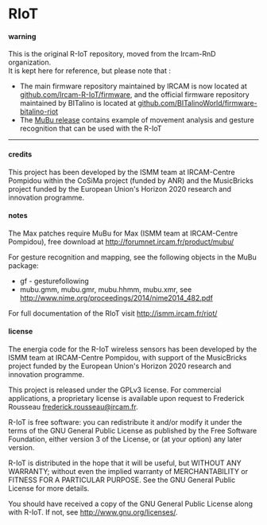 # RIoT

#### warning

This is the original R-IoT repository, moved from the Ircam-RnD organization.  
It is kept here for reference, but please note that :
- The main firmware repository maintained by IRCAM is now located at [github.com/Ircam-R-IoT/firmware](https://github.com/Ircam-R-IoT/firmware), and the official firmware repository maintained by BITalino is located at [github.com/BITalinoWorld/firmware-bitalino-riot](https://github.com/BITalinoWorld/firmware-bitalino-riot)
- The [MuBu release](http://forumnet.ircam.fr/product/mubu-en/) contains example of movement analysis and gesture recognition that can be used with the R-IoT

- - - -

#### credits

This project has been developed by the ISMM team at IRCAM-Centre Pompidou within the CoSiMa project (funded by ANR) and the MusicBricks project funded by the European Union's Horizon 2020 research and innovation programme.

#### notes

The Max patches require MuBu for Max (ISMM team at IRCAM-Centre Pompidou),
free download at http://forumnet.ircam.fr/product/mubu/

For gesture recognition and mapping, see the following objects in the MuBu package:
- gf - gesturefollowing
- mubu.gmm, mubu.gmr, mubu.hhmm, mubu.xmr, see http://www.nime.org/proceedings/2014/nime2014_482.pdf

For full documentation of the RIoT visit http://ismm.ircam.fr/riot/

#### license

The energia code for the R-IoT wireless sensors has been developed by the ISMM team at IRCAM-Centre Pompidou, with support of the MusicBricks project funded by the European Union's Horizon 2020 research and innovation programme.  
  
This project is released under the GPLv3 license. For commercial applications, a proprietary license is available upon request to Frederick Rousseau frederick.rousseau@ircam.fr.  
  
R-IoT is free software: you can redistribute it and/or modify it under the terms of the GNU General Public License as published by the Free Software Foundation, either version 3 of the License, or (at your option) any later version.  
  
R-IoT is distributed in the hope that it will be useful, but WITHOUT ANY WARRANTY; without even the implied warranty of MERCHANTABILITY or FITNESS FOR A PARTICULAR PURPOSE. See the GNU General Public License for more details.  
  
You should have received a copy of the GNU General Public License along with R-IoT. If not, see http://www.gnu.org/licenses/.

